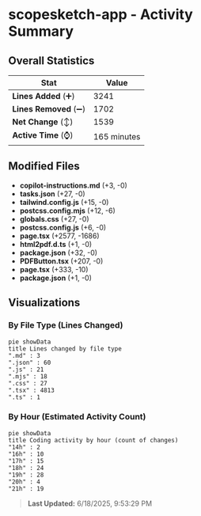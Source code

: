 # scopesketch-app - Activity Summary 

## Overall Statistics

| Stat                   | Value                                                             |
| ---------------------- | ----------------------------------------------------------------- |
| **Lines Added** (➕)   | 3241                                          |
| **Lines Removed** (➖) | 1702                                        |
| **Net Change** (↕)    | 1539                |
| **Active Time** (⌚)   | 165 minutes |


## Modified Files
- **copilot-instructions.md** (+3, -0)
- **tasks.json** (+27, -0)
- **tailwind.config.js** (+15, -0)
- **postcss.config.mjs** (+12, -6)
- **globals.css** (+27, -0)
- **postcss.config.js** (+6, -0)
- **page.tsx** (+2577, -1686)
- **html2pdf.d.ts** (+1, -0)
- **package.json** (+32, -0)
- **PDFButton.tsx** (+207, -0)
- **page.tsx** (+333, -10)
- **package.json** (+1, -0)

## Visualizations

### By File Type (Lines Changed)

```mermaid
pie showData
title Lines changed by file type
".md" : 3
".json" : 60
".js" : 21
".mjs" : 18
".css" : 27
".tsx" : 4813
".ts" : 1
```

### By Hour (Estimated Activity Count)

```mermaid
pie showData
title Coding activity by hour (count of changes)
"14h" : 2
"16h" : 10
"17h" : 15
"18h" : 24
"19h" : 28
"20h" : 4
"21h" : 19
```


> **Last Updated:** 6/18/2025, 9:53:29 PM
